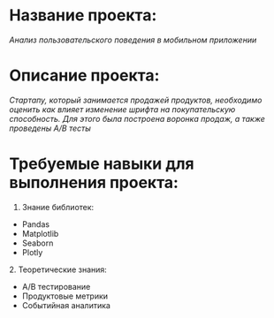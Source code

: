 # **Название проекта:**
  *Анализ пользовательского поведения в мобильном приложении*
# **Описание проекта:**  
  *Стартапу, который занимается продажей продуктов, необходимо оценить как влияет изменение шрифта на покупательскую способность.
  Для этого была построена воронка продаж, а также проведены A/B тесты*
# **Требуемые навыки для выполнения проекта:**
  1. Знание библиотек:
  <ul>
    <li>Pandas</li>
    <li>Matplotlib</li>
    <li>Seaborn</li>
    <li>Plotly</li>
 </ul>
   2. Теоретические знания:
  <ul>
    <li>A/B тестирование</li>
    <li>Продуктовые метрики</li>
    <li>Событийная аналитика </li>
  </ul>
